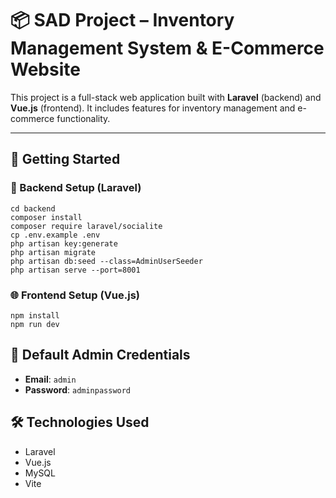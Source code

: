 # 📦 SAD Project – Inventory Management System & E-Commerce Website

This project is a full-stack web application built with **Laravel** (backend) and **Vue.js** (frontend). It includes features for inventory management and e-commerce functionality.

---

## 🚀 Getting Started

### 📁 Backend Setup (Laravel)
```
cd backend
composer install
composer require laravel/socialite
cp .env.example .env
php artisan key:generate
php artisan migrate
php artisan db:seed --class=AdminUserSeeder
php artisan serve --port=8001
```
### 🌐 Frontend Setup (Vue.js)

```
npm install
npm run dev
```

## 👤 Default Admin Credentials

- **Email**: `admin`  
- **Password**: `adminpassword`

## 🛠 Technologies Used

- Laravel
- Vue.js
- MySQL
- Vite

